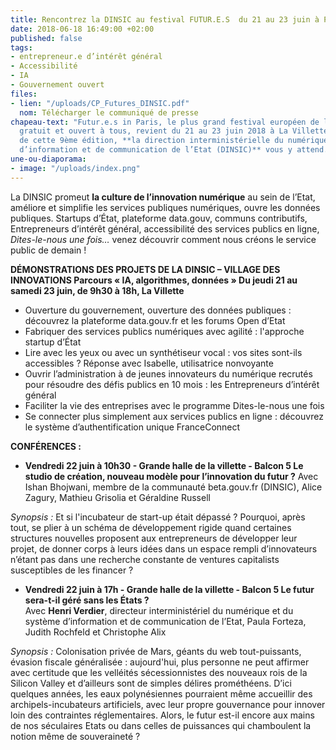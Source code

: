 ```yaml
---
title: Rencontrez la DINSIC au festival FUTUR.E.S  du 21 au 23 juin à Paris
date: 2018-06-18 16:49:00 +02:00
published: false
tags:
- entrepreneur.e d’intérêt général
- Accessibilité
- IA
- Gouvernement ouvert
files:
- lien: "/uploads/CP_Futures_DINSIC.pdf"
  nom: Télécharger le communiqué de presse 
chapeau-text: "Futur.e.s in Paris, le plus grand festival européen de l'innovation,
  gratuit et ouvert à tous, revient du 21 au 23 juin 2018 à La Villette. \nPartenaire
  de cette 9ème édition, **la direction interministérielle du numérique et du système
  d’information et de communication de l’Etat (DINSIC)** vous y attend. "
une-ou-diaporama:
- image: "/uploads/index.png"
---
```


La DINSIC promeut **la culture de l’innovation numérique** au sein de l’Etat, améliore et simplifie les services publiques numériques, ouvre les données publiques. Startups d’État, plateforme data.gouv, communs contributifs, Entrepreneurs d’intérêt général, accessibilité des services publics en ligne, *Dites-le-nous une fois…*  venez découvrir comment nous créons le service public de demain ! 

**DÉMONSTRATIONS DES PROJETS DE LA DINSIC – VILLAGE DES INNOVATIONS Parcours « IA, algorithmes, données » Du jeudi 21 au samedi 23 juin, de 9h30 à 18h, La Villette** 
 
* Ouverture du gouvernement, ouverture des données publiques : découvrez la plateforme data.gouv.fr et les forums Open d’Etat 
* Fabriquer des services publics numériques avec agilité : l'approche startup d’État 
* Lire avec les yeux ou avec un synthétiseur vocal : vos sites sont-ils accessibles ? Réponse avec Isabelle, utilisatrice nonvoyante
* Ouvrir l’administration à de jeunes innovateurs du numérique recrutés pour résoudre des défis publics en 10 mois :  les Entrepreneurs d’intérêt général 
* Faciliter la vie des entreprises avec le programme Dites-le-nous une fois 
* Se connecter plus simplement aux services publics en ligne : découvrez le système d’authentification unique FranceConnect 
 
 
**CONFÉRENCES :**  

* **Vendredi 22 juin à 10h30  - Grande halle de la villette - Balcon 5 Le studio de création, nouveau modèle pour l’innovation du futur ?**  Avec Ishan Bhojwani, membre de la communauté beta.gouv.fr (DINSIC), Alice Zagury, Mathieu Grisolia et Géraldine Russell 
 
*Synopsis :* Et si l'incubateur de start-up était dépassé ? Pourquoi, après tout, se plier à un schéma de développement rigide quand certaines structures nouvelles proposent aux entrepreneurs de développer leur projet, de donner corps à leurs idées dans un espace rempli d’innovateurs n’étant pas dans une recherche constante de ventures capitalists susceptibles de les financer ?  
 
* **Vendredi 22 juin à 17h - Grande halle de la villette - Balcon 5  Le futur sera-t-il géré sans les États ?**  
Avec **Henri Verdier**, directeur interministériel du numérique et du système d’information et de communication de l’Etat,  Paula Forteza, Judith Rochfeld et Christophe Alix 
 
*Synopsis :* Colonisation privée de Mars, géants du web tout-puissants, évasion fiscale généralisée : aujourd'hui, plus personne ne peut affirmer avec certitude que les velléités sécessionnistes des nouveaux rois de la Silicon Valley et d’ailleurs sont de simples délires prométhéens. D’ici quelques années, les eaux polynésiennes pourraient même accueillir des archipels-incubateurs artificiels, avec leur propre gouvernance pour innover loin des contraintes réglementaires. Alors, le futur est-il encore aux mains de nos séculaires Etats ou dans celles de puissances qui chamboulent la notion même de souveraineté ? 
